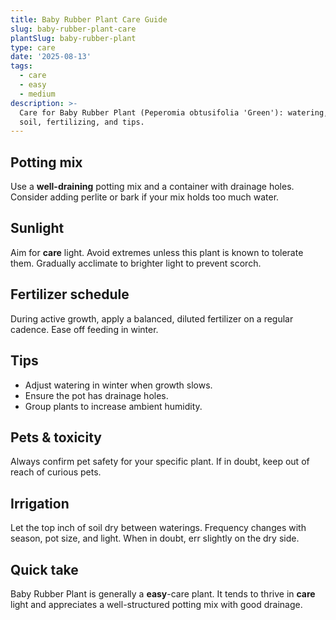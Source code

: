 ```yaml
---
title: Baby Rubber Plant Care Guide
slug: baby-rubber-plant-care
plantSlug: baby-rubber-plant
type: care
date: '2025-08-13'
tags:
  - care
  - easy
  - medium
description: >-
  Care for Baby Rubber Plant (Peperomia obtusifolia 'Green'): watering, light,
  soil, fertilizing, and tips.
---
```

## Potting mix
Use a **well-draining** potting mix and a container with drainage holes. Consider adding perlite or bark if your mix holds too much water.

## Sunlight
Aim for **care** light. Avoid extremes unless this plant is known to tolerate them. Gradually acclimate to brighter light to prevent scorch.

## Fertilizer schedule
During active growth, apply a balanced, diluted fertilizer on a regular cadence. Ease off feeding in winter.

## Tips
- Adjust watering in winter when growth slows.
- Ensure the pot has drainage holes.
- Group plants to increase ambient humidity.

## Pets & toxicity
Always confirm pet safety for your specific plant. If in doubt, keep out of reach of curious pets.

## Irrigation
Let the top inch of soil dry between waterings. Frequency changes with season, pot size, and light. When in doubt, err slightly on the dry side.

## Quick take
Baby Rubber Plant is generally a **easy**-care plant. It tends to thrive in **care** light and appreciates a well-structured potting mix with good drainage.
